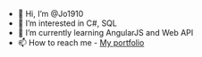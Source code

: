- 👋 Hi, I’m @Jo1910
- 👀 I’m interested in C#, SQL
- 🌱 I’m currently learning AngularJS and Web API
- 📫 How to reach me - [My portfolio](http://jovanamitic.me)

<!---
Jo1910/Jo1910 is a ✨ special ✨ repository because its `README.md` (this file) appears on your GitHub profile.
You can click the Preview link to take a look at your changes.
--->
